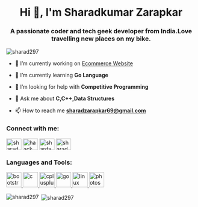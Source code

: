 <h1 align="center">Hi 👋, I'm Sharadkumar Zarapkar</h1>
<h3 align="center">A passionate coder and tech geek developer from India.Love travelling new places on my bike.</h3>

<p align="left"> <img src="https://komarev.com/ghpvc/?username=sharad297" alt="sharad297" /> </p>

- 🔭 I’m currently working on [Ecommerce Website](https://bikescart.imfast.io/)

- 🌱 I’m currently learning **Go Language**

- 🤝 I’m looking for help with **Competitive Programming**

- 💬 Ask me about **C,C++,Data Structures**

- 📫 How to reach me **sharadzarapkar69@gmail.com**

<p align="left">
<h3 align="left">Connect with me:</h3>
<a href="https://twitter.com/sharad4175" target="blank"><img align="center" src="https://cdn.jsdelivr.net/npm/simple-icons@3.0.1/icons/twitter.svg" alt="sharad4175" height="30" width="40" /></a>
<a href="https://www.hackerrank.com/haack_pro16" target="blank"><img align="center" src="https://cdn.jsdelivr.net/npm/simple-icons@3.0.1/icons/hackerrank.svg" alt="haack_pro16" height="30" width="40" /></a>
<a href="https://www.leetcode.com/sharda297" target="blank"><img align="center" src="https://cdn.jsdelivr.net/npm/simple-icons@3.0.1/icons/leetcode.svg" alt="sharda297" height="30" width="40" /></a>
<a href="https://auth.geeksforgeeks.org/user/sharad4315" target="blank"><img align="center" src="https://cdn.jsdelivr.net/npm/simple-icons@3.0.1/icons/geeksforgeeks.svg" alt="sharad4315" height="30" width="40" /></a>
</p>

<h3 align="left">Languages and Tools:</h3>
<p align="left"> <a href="https://getbootstrap.com" target="_blank"> <img src="https://devicons.github.io/devicon/devicon.git/icons/bootstrap/bootstrap-plain.svg" alt="bootstrap" width="40" height="40"/> </a> <a href="https://www.cprogramming.com/" target="_blank"> <img src="https://devicons.github.io/devicon/devicon.git/icons/c/c-original.svg" alt="c" width="40" height="40"/> </a> <a href="https://www.w3schools.com/cpp/" target="_blank"> <img src="https://devicons.github.io/devicon/devicon.git/icons/cplusplus/cplusplus-original.svg" alt="cplusplus" width="40" height="40"/> </a> <a href="https://golang.org" target="_blank"> <img src="https://devicons.github.io/devicon/devicon.git/icons/go/go-original.svg" alt="go" width="40" height="40"/> </a> <a href="https://www.linux.org/" target="_blank"> <img src="https://devicons.github.io/devicon/devicon.git/icons/linux/linux-original.svg" alt="linux" width="40" height="40"/> </a> <a href="https://www.photoshop.com/en" target="_blank"> <img src="https://devicons.github.io/devicon/devicon.git/icons/photoshop/photoshop-plain.svg" alt="photoshop" width="40" height="40"/> </a> </p>

<p><img align="left" src="https://github-readme-stats.vercel.app/api/top-langs/?username=sharad297&layout=compact" alt="sharad297" /></p>

<p>&nbsp;<img align="center" src="https://github-readme-stats.vercel.app/api?username=sharad297&show_icons=true" alt="sharad297" /></p>
